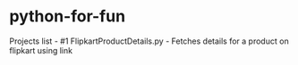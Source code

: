 # python-for-fun

Projects list - 
#1 FlipkartProductDetails.py - Fetches details for a product on flipkart using link
